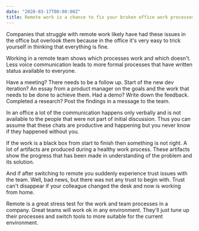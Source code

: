 ```yaml
---
date: "2020-03-17T00:00:00Z"
title: Remote work is a chance to fix your broken office work processes
---
```


Companies that struggle with remote work likely have had these issues in the office but overlook them because in the office it's very easy to trick yourself in thinking that everything is fine.

Working in a remote team shows which processes work and which doesn't. Less voice communication leads to more formal processes that have written status available to everyone.

Have a meeting? There needs to be a follow up. Start of the new dev iteration? An essay from a product manager on the goals and the work that needs to be done to achieve them. Had a demo? Write down the feedback. Completed a research? Post the findings in a message to the team. 

In an office a lot of the communication happens only verbally and is not available to the people that were not part of initial discussion. Thus you can assume that these chats are productive and happening but you never know if they happened without you.

If the work is a black box from start to finish then something is not right. A lot of artifacts are produced during a healthy work process. These artifacts show the progress that has been made in understanding of the problem and its solution.

And if after switching to remote you suddenly experience trust issues with the team. Well, bad news, but there was not any trust to begin with. Trust can't disappear if your colleague changed the desk and now is working from home.

Remote is a great stress test for the work and team processes in a company. Great teams will work ok in any environment. They'll just tune up their processes and switch tools to more suitable for the current environment.